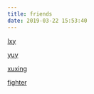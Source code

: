 ```yaml
---
title: friends
date: 2019-03-22 15:53:40
---
```


[lxy](http://lxy-tql.github.io)

[yuy](http://hexo.syuy.top)

[xuxing](http://heartlessly.github.io)

[fighter](http://fighter.cf)

